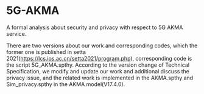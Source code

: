 # 5G-AKMA
A formal analysis about security and privacy with respect to 5G AKMA service. 

There are two versions about our work and corresponding codes, which the former one is published in setta 2021(https://lcs.ios.ac.cn/setta2021/program.php), corresponding code is the script 5G_AKMA.spthy. According to the version change of Technical Specification, we modify and update our work and additional discuss the privacy issue, and the related work is implemented in the AKMA.spthy and Sim_privacy.spthy in the AKMA model(V17.4.0).
